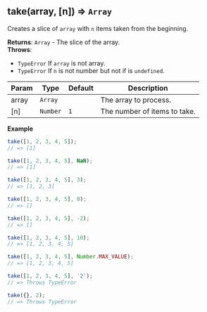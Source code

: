 <a name="take"></a>

## take(array, [n]) ⇒ <code>Array</code>
Creates a slice of `array` with `n` items taken from the beginning.

**Returns**: <code>Array</code> - The slice of the array.  
**Throws**:

- <code>TypeError</code> If `array` is not array.
- <code>TypeError</code> If `n` is not number but not if is `undefined`.


| Param | Type | Default | Description |
| --- | --- | --- | --- |
| array | <code>Array</code> |  | The array to process. |
| [n] | <code>Number</code> | <code>1</code> | The number of items to take. |

**Example**  
```js
take([1, 2, 3, 4, 5]);
// => [1]

take([1, 2, 3, 4, 5], NaN);
// => [1]

take([1, 2, 3, 4, 5], 3);
// => [1, 2, 3]

take([1, 2, 3, 4, 5], 0);
// => []

take([1, 2, 3, 4, 5], -2);
// => []

take([1, 2, 3, 4, 5], 10);
// => [1, 2, 3, 4, 5]

take([1, 2, 3, 4, 5], Number.MAX_VALUE);
// => [1, 2, 3, 4, 5]

take([1, 2, 3, 4, 5], '2');
// => Throws TypeError

take({}, 2);
// => Throws TypeError
```
